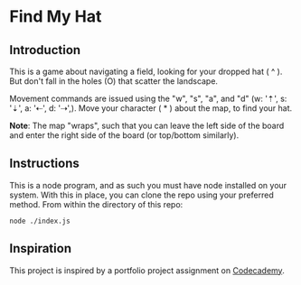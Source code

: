 # Find My Hat

## Introduction

This is a game about navigating a field, looking for your dropped hat ( ^ ). But don't fall in the holes (O) that scatter the landscape.

Movement commands are issued using the "w", "s", "a", and "d" (w: '⇡', s: '⇣', a: '⇠', d: '⇢',). Move your character ( \* ) about the map,
to find your hat.

**Note**: The map "wraps", such that you can leave the left side of the board and enter the right side of the board (or top/bottom similarly).

## Instructions

This is a node program, and as such you must have node installed on your system. With this in place, you can clone the repo using your preferred method. From within the directory of this repo:

`node ./index.js`

## Inspiration

This project is inspired by a portfolio project assignment on [Codecademy](https://codecademy.com).
